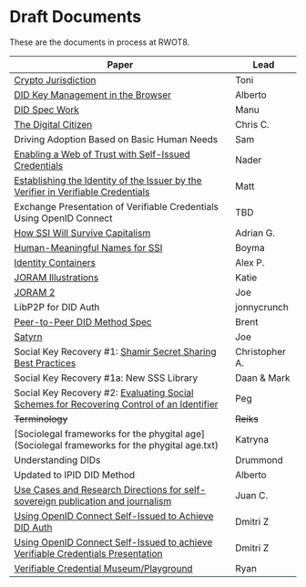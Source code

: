 # Draft Documents

These are the documents in process at RWOT8.

| Paper | Lead |
| ------------- | ------------- |
| [Crypto Jurisdiction](http://bit.ly/cryptojurisdiction) | Toni |
| [DID Key Management in the Browser](did-key-management-browser.md) | Alberto |
| [DID Spec Work](did-spec-refinement.md) | Manu |
| [The Digital Citizen](digital-citizen.md) | Chris C. |
| Driving Adoption Based on Basic Human Needs | Sam |
| [Enabling a Web of Trust with Self-Issued Credentials](self-issued-credentials.md) | Nader |
| [Establishing the Identity of the Issuer by the Verifier in Verifiable Credentials](establishing_the-identity_of_the_issuer_by_the_verifier_in_verifiable_credentials.md) | Matt |
| Exchange Presentation of Verifiable Credentials Using OpenID Connect | TBD |
| [How SSI Will Survive Capitalism](how-ssi-will-survive-capitalism.md) | Adrian G. |
| [Human-Meaningful Names for SSI](naming-survey.md) | Boyma |
| [Identity Containers](ContainerId.md) | Alex P. |
| [JORAM Illustrations](Joram_Illustrated.md) | Katie |
| [JORAM 2](joram.2.0.0.md) | Joe |
| LibP2P for DID Auth | jonnycrunch |
| [Peer-to-Peer DID Method Spec](peer-DID-method-spec-report.md) | Brent |
| [Satyrn](satyrn.md) | Joe |
| Social Key Recovery #1: [Shamir Secret Sharing Best Practices](shamir-secret-sharing-best-practices.md) | Christopher A. |
| Social Key Recovery #1a: New SSS Library | Daan & Mark |
| Social Key Recovery #2: [Evaluating Social Schemes for Recovering Control of an Identifier](Evaluating-social-recovery.md) | Peg |
| <strike>Terminology</strike> | <strike>Reiks</strike> |
| [Sociolegal frameworks for the phygital age](Sociolegal frameworks for the phygital age.txt) | Katryna |
| Understanding DIDs | Drummond |
| Updated to IPID DID Method | Alberto | 
| [Use Cases and Research Directions for self-sovereign publication and journalism](journalism-use-cases.md) | Juan C. |
| [Using OpenID Connect Self-Issued to Achieve DID Auth](did-auth-oidc.md) | Dmitri Z |
| [Using OpenID Connect Self-Issued to achieve Verifiable Credentials Presentation](did-auth-vc-exchange.md) | Dmitri Z |
| [Verifiable Credential Museum/Playground](vc-museum-playground.md) | Ryan | [Draft](vc-museum-playground.md) |
